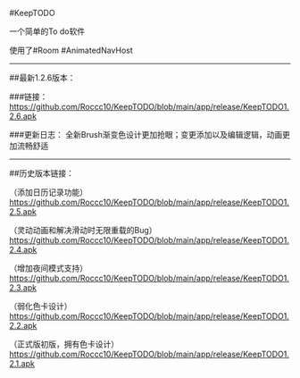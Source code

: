 #KeepTODO

一个简单的To do软件

使用了#Room #AnimatedNavHost
*************
##最新1.2.6版本：

###链接：
https://github.com/Roccc10/KeepTODO/blob/main/app/release/KeepTODO1.2.6.apk

###更新日志：
全新Brush渐变色设计更加抢眼；变更添加以及编辑逻辑，动画更加流畅舒适
*************
##历史版本链接：

（添加日历记录功能）https://github.com/Roccc10/KeepTODO/blob/main/app/release/KeepTODO1.2.5.apk

（灵动动画和解决滑动时无限重载的Bug）https://github.com/Roccc10/KeepTODO/blob/main/app/release/KeepTODO1.2.4.apk

（增加夜间模式支持）https://github.com/Roccc10/KeepTODO/blob/main/app/release/KeepTODO1.2.3.apk

（弱化色卡设计）https://github.com/Roccc10/KeepTODO/blob/main/app/release/KeepTODO1.2.2.apk

（正式版初版，拥有色卡设计）https://github.com/Roccc10/KeepTODO/blob/main/app/release/KeepTODO1.2.1.apk


